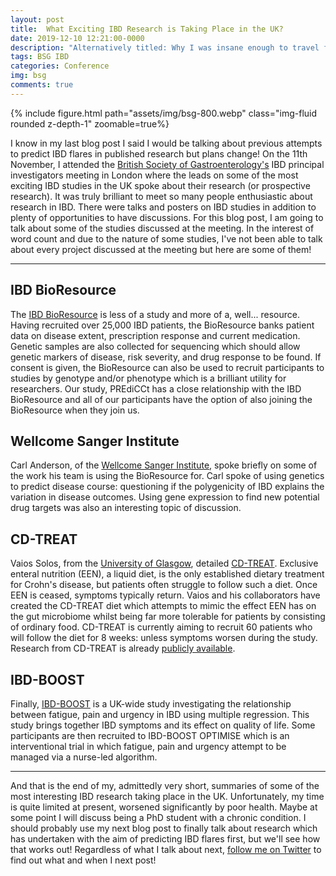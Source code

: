 ```yaml
---
layout: post
title:  What Exciting IBD Research is Taking Place in the UK?
date: 2019-12-10 12:21:00-0000
description: "Alternatively titled: Why I was insane enough to travel from Edinburgh to London and back in one day."
tags: BSG IBD
categories: Conference
img: bsg
comments: true
---
```

{% include figure.html path="assets/img/bsg-800.webp" class="img-fluid rounded z-depth-1" zoomable=true%}

I know in my last blog post I said I would be talking about previous attempts to predict IBD flares in published research but plans change! On the 11th November, I attended the [British Society of Gastroenterology's](https://www.bsg.org.uk) IBD principal investigators meeting in London where the leads on some of the most exciting IBD studies in the UK spoke about their research (or prospective research). It was truly brilliant to meet so many people enthusiastic about research in IBD. There were talks and posters on IBD studies in addition to plenty of opportunities to have discussions. For this blog post, I am going to talk about some of the studies discussed at the meeting. In the interest of word count and due to the nature of some studies, I've not been able to talk about every project discussed at the meeting but here are some of them!

---

## IBD BioResource

The [IBD BioResource](https://www.ibdbioresource.nihr.ac.uk/) is less of a study and more of a, well... resource. Having recruited over 25,000 IBD patients, the BioResource banks patient data on disease extent, prescription response and current medication. Genetic samples are also collected for sequencing which should allow genetic markers of disease, risk severity, and drug response to be found. If consent is given, the BioResource can also be used to recruit participants to studies by genotype and/or phenotype which is a brilliant utility for researchers. Our study, PREdiCCt has a close relationship with the IBD BioResource and all of our participants have the option of also joining the BioResource when they join us.

## Wellcome Sanger Institute

Carl Anderson, of the [Wellcome Sanger Institute](https://www.sanger.ac.uk/), spoke briefly on some of the work his team is using the BioResource for. Carl spoke of using genetics to predict disease course: questioning if the polygenicity of IBD explains the variation in disease outcomes. Using gene expression to find new potential drug targets was also an interesting topic of discussion.

## CD-TREAT

Vaios Solos, from the [University of Glasgow](https://www.gla.ac.uk/), detailed [CD-TREAT](http://theses.gla.ac.uk/40971/). Exclusive enteral nutrition (EEN), a liquid diet, is the only established dietary treatment for Crohn's disease, but patients often struggle to follow such a diet. Once EEN is ceased, symptoms typically return. Vaios and his collaborators have created the CD-TREAT diet which attempts to mimic the effect EEN has on the gut microbiome whilst being far more tolerable for patients by consisting of ordinary food. CD-TREAT is currently aiming to recruit 60 patients who will follow the diet for 8 weeks: unless symptoms worsen during the study. Research from CD-TREAT is already [publicly available](https://www.sciencedirect.com/science/article/pii/S0016508518353988?via%3Dihub).

## IBD-BOOST

Finally, [IBD-BOOST](https://www.kcl.ac.uk/research/ibd-boost) is a UK-wide study investigating the relationship between fatigue, pain and urgency in IBD using multiple regression. This study brings together IBD symptoms and its effect on quality of life. Some participants are then recruited to IBD-BOOST OPTIMISE which is an interventional trial in which fatigue, pain and urgency attempt to be managed via a nurse-led algorithm.

---

And that is the end of my, admittedly very short, summaries of some of the most interesting IBD research taking place in the UK. Unfortunately, my time is quite limited at present, worsened significantly by poor health. Maybe at some point I will discuss being a PhD student with a chronic condition. I should probably use my next blog post to finally talk about research which has undertaken with the aim of predicting IBD flares first, but we'll see how that works out! Regardless of what I talk about next, [follow me on Twitter](https://twitter.com/IBDNathan) to find out what and when I next post!
